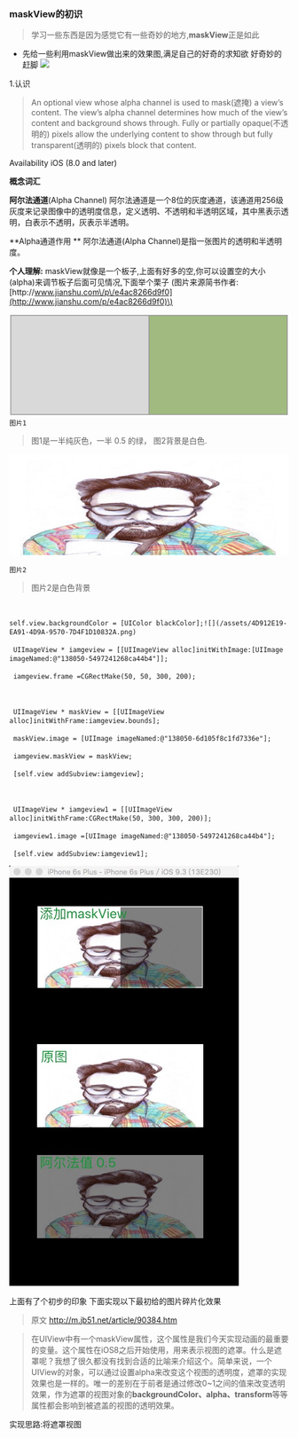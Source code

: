 
### maskView的初识

> 学习一些东西是因为感觉它有一些奇妙的地方,**maskView**正是如此

* 先给一些利用maskView做出来的效果图,满足自己的好奇的求知欲  好奇妙的赶脚
  ![](http://files.jb51.net/file_images/article/201608/2016812144516295.gif?2016712144619)

1.认识

> An optional view whose alpha channel is used to mask\(遮掩\) a view’s content.
> The view’s alpha channel determines how much of the view’s content and background shows through. Fully or partially opaque\(不透明的\) pixels allow the underlying content to show through but fully transparent\(透明的\) pixels block that content.

Availability
iOS \(8.0 and later\)

**概念词汇**

**阿尔法通道**\(Alpha Channel\) 阿尔法通道是一个8位的灰度通道，该通道用256级灰度来记录图像中的透明度信息，定义透明、不透明和半透明区域，其中黑表示透明，白表示不透明，灰表示半透明。

**Alpha通道作用 **
阿尔法通道\(Alpha Channel\)是指一张图片的透明和半透明度。

**个人理解:**
maskView就像是一个板子,上面有好多的空,你可以设置空的大小\(alpha\)来调节板子后面可见情况,下面举个栗子 \(图片来源简书作者:[http:\/\/www.jianshu.com\/p\/e4ac8266d9f0](http://www.jianshu.com/p/e4ac8266d9f0)\)

![](/assets/138050-6d105f8c1fd7336e.png)`图片1`

> 图1是一半纯灰色，一半 0.5 的绿， 图2背景是白色.

![](/assets/138050-5497241268ca44b4.png)

```图片2```


> 图片2是白色背景





```objc


self.view.backgroundColor = [UIColor blackColor];![](/assets/4D912E19-EA91-4D9A-9570-7D4F1D10832A.png)

 UIImageView * iamgeview = [[UIImageView alloc]initWithImage:[UIImage imageNamed:@"138050-5497241268ca44b4"]];

 iamgeview.frame =CGRectMake(50, 50, 300, 200);



 UIImageView * maskView = [[UIImageView alloc]initWithFrame:iamgeview.bounds];

 maskView.image = [UIImage imageNamed:@"138050-6d105f8c1fd7336e"];

 iamgeview.maskView = maskView;

 [self.view addSubview:iamgeview];



 UIImageView * iamgeview1 = [[UIImageView alloc]initWithFrame:CGRectMake(50, 300, 300, 200)];

 iamgeview1.image =[UIImage imageNamed:@"138050-5497241268ca44b4"];

 [self.view addSubview:iamgeview1];

```
![](/assets/4D912E19-EA91-4D9A-9570-7D4F1D10832A.png)



上面有了个初步的印象
下面实现以下最初给的图片碎片化效果
>原文
http://m.jb51.net/article/90384.htm

>在UIView中有一个maskView属性，这个属性是我们今天实现动画的最重要的变量。这个属性在iOS8之后开始使用，用来表示视图的遮罩。什么是遮罩呢？我想了很久都没有找到合适的比喻来介绍这个。简单来说，一个UIView的对象，可以通过设置alpha来改变这个视图的透明度，遮罩的实现效果也是一样的。唯一的差别在于前者是通过修改0~1之间的值来改变透明效果，作为遮罩的视图对象的**backgroundColor、alpha、transform**等等属性都会影响到被遮盖的视图的透明效果。

实现思路:将遮罩视图

